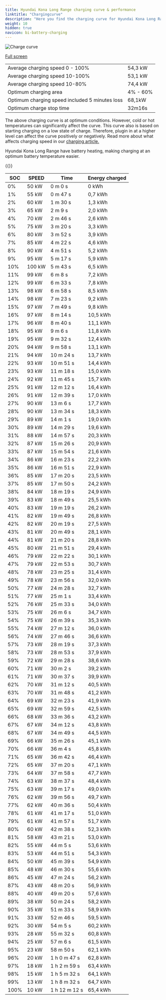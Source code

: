 ```yaml
---
title: Hyundai Kona Long Range charging curve & performance
linktitle: "Chargingcurve"
description: "Here you find the charging curve for Hyundai Kona Long Range. "
weight: 10
hidden: true
navicon: bi-battery-charging
---
```

<!-- markdownlint-disable MD033 -->
<img src="../chargingcurve.svg" alt="Charge curve" class="img-fluid">

[Full screen](../chargingcurve.svg)


<table class="table table-striped">
<tbody>
<tr>
<td>Average charging speed 0 - 100% </td><td>54,3 kW</td>
</tr>
<tr>
<td>Average charging speed 10-100% </td><td>53,1 kW</td>
</tr>
<tr>
<td>Average charging speed 10-80% </td><td>74,4 kW</td>
</tr>
<tr>
<td>Optimum charging area</td><td>4% - 60%</td>
</tr>
<tr>
</tr>
<td>Optimum charging speed included 5 minutes loss</td><td>68,1kW</td>
<tr>
<td>Optimum charge stop time </td><td>32m16s</td>
</tr>
</tbody>
</table>


The above charging curve is at optimum conditions. However, cold or hot temperatures can significantly affect the curve. This curve also is based on starting charging on a low state of charge. Therefore, plugin in at a higher level can affect the curve positively or negatively. Read more about what affects charging speed in our [charging article.](../../../../../technology/battery/charging/) 


Hyundai Kona Long Range have battery heating, making charging at an optimum battery temperature easier. 


{{<evkxdisplayaddarticle />}}
<table class="table table-striped">
<thead>
<tr><th>SOC</th><th>SPEED</th><th>Time</th><th>Energy charged</th></tr>
</thead>
<tbody>
<tr>
<td>0%</td><td>50 kW</td><td> 0 m 0 s </td><td>0 kWh </td>
</tr>
<tr>
<td>1%</td><td>55 kW</td><td> 0 m 47 s </td><td>0,7 kWh </td>
</tr>
<tr>
<td>2%</td><td>60 kW</td><td> 1 m 30 s </td><td>1,3 kWh </td>
</tr>
<tr>
<td>3%</td><td>65 kW</td><td> 2 m 9 s </td><td>2,0 kWh </td>
</tr>
<tr>
<td>4%</td><td>70 kW</td><td> 2 m 46 s </td><td>2,6 kWh </td>
</tr>
<tr>
<td>5%</td><td>75 kW</td><td> 3 m 20 s </td><td>3,3 kWh </td>
</tr>
<tr>
<td>6%</td><td>80 kW</td><td> 3 m 52 s </td><td>3,9 kWh </td>
</tr>
<tr>
<td>7%</td><td>85 kW</td><td> 4 m 22 s </td><td>4,6 kWh </td>
</tr>
<tr>
<td>8%</td><td>90 kW</td><td> 4 m 51 s </td><td>5,2 kWh </td>
</tr>
<tr>
<td>9%</td><td>95 kW</td><td> 5 m 17 s </td><td>5,9 kWh </td>
</tr>
<tr>
<td>10%</td><td>100 kW</td><td> 5 m 43 s </td><td>6,5 kWh </td>
</tr>
<tr>
<td>11%</td><td>99 kW</td><td> 6 m 8 s </td><td>7,2 kWh </td>
</tr>
<tr>
<td>12%</td><td>99 kW</td><td> 6 m 33 s </td><td>7,8 kWh </td>
</tr>
<tr>
<td>13%</td><td>98 kW</td><td> 6 m 58 s </td><td>8,5 kWh </td>
</tr>
<tr>
<td>14%</td><td>98 kW</td><td> 7 m 23 s </td><td>9,2 kWh </td>
</tr>
<tr>
<td>15%</td><td>97 kW</td><td> 7 m 49 s </td><td>9,8 kWh </td>
</tr>
<tr>
<td>16%</td><td>97 kW</td><td> 8 m 14 s </td><td>10,5 kWh </td>
</tr>
<tr>
<td>17%</td><td>96 kW</td><td> 8 m 40 s </td><td>11,1 kWh </td>
</tr>
<tr>
<td>18%</td><td>95 kW</td><td> 9 m 6 s </td><td>11,8 kWh </td>
</tr>
<tr>
<td>19%</td><td>95 kW</td><td> 9 m 32 s </td><td>12,4 kWh </td>
</tr>
<tr>
<td>20%</td><td>94 kW</td><td> 9 m 58 s </td><td>13,1 kWh </td>
</tr>
<tr>
<td>21%</td><td>94 kW</td><td> 10 m 24 s </td><td>13,7 kWh </td>
</tr>
<tr>
<td>22%</td><td>93 kW</td><td> 10 m 51 s </td><td>14,4 kWh </td>
</tr>
<tr>
<td>23%</td><td>93 kW</td><td> 11 m 18 s </td><td>15,0 kWh </td>
</tr>
<tr>
<td>24%</td><td>92 kW</td><td> 11 m 45 s </td><td>15,7 kWh </td>
</tr>
<tr>
<td>25%</td><td>91 kW</td><td> 12 m 12 s </td><td>16,4 kWh </td>
</tr>
<tr>
<td>26%</td><td>91 kW</td><td> 12 m 39 s </td><td>17,0 kWh </td>
</tr>
<tr>
<td>27%</td><td>90 kW</td><td> 13 m 6 s </td><td>17,7 kWh </td>
</tr>
<tr>
<td>28%</td><td>90 kW</td><td> 13 m 34 s </td><td>18,3 kWh </td>
</tr>
<tr>
<td>29%</td><td>89 kW</td><td> 14 m 1 s </td><td>19,0 kWh </td>
</tr>
<tr>
<td>30%</td><td>89 kW</td><td> 14 m 29 s </td><td>19,6 kWh </td>
</tr>
<tr>
<td>31%</td><td>88 kW</td><td> 14 m 57 s </td><td>20,3 kWh </td>
</tr>
<tr>
<td>32%</td><td>87 kW</td><td> 15 m 26 s </td><td>20,9 kWh </td>
</tr>
<tr>
<td>33%</td><td>87 kW</td><td> 15 m 54 s </td><td>21,6 kWh </td>
</tr>
<tr>
<td>34%</td><td>86 kW</td><td> 16 m 23 s </td><td>22,2 kWh </td>
</tr>
<tr>
<td>35%</td><td>86 kW</td><td> 16 m 51 s </td><td>22,9 kWh </td>
</tr>
<tr>
<td>36%</td><td>85 kW</td><td> 17 m 20 s </td><td>23,5 kWh </td>
</tr>
<tr>
<td>37%</td><td>85 kW</td><td> 17 m 50 s </td><td>24,2 kWh </td>
</tr>
<tr>
<td>38%</td><td>84 kW</td><td> 18 m 19 s </td><td>24,9 kWh </td>
</tr>
<tr>
<td>39%</td><td>83 kW</td><td> 18 m 49 s </td><td>25,5 kWh </td>
</tr>
<tr>
<td>40%</td><td>83 kW</td><td> 19 m 19 s </td><td>26,2 kWh </td>
</tr>
<tr>
<td>41%</td><td>82 kW</td><td> 19 m 49 s </td><td>26,8 kWh </td>
</tr>
<tr>
<td>42%</td><td>82 kW</td><td> 20 m 19 s </td><td>27,5 kWh </td>
</tr>
<tr>
<td>43%</td><td>81 kW</td><td> 20 m 49 s </td><td>28,1 kWh </td>
</tr>
<tr>
<td>44%</td><td>81 kW</td><td> 21 m 20 s </td><td>28,8 kWh </td>
</tr>
<tr>
<td>45%</td><td>80 kW</td><td> 21 m 51 s </td><td>29,4 kWh </td>
</tr>
<tr>
<td>46%</td><td>79 kW</td><td> 22 m 22 s </td><td>30,1 kWh </td>
</tr>
<tr>
<td>47%</td><td>79 kW</td><td> 22 m 53 s </td><td>30,7 kWh </td>
</tr>
<tr>
<td>48%</td><td>78 kW</td><td> 23 m 25 s </td><td>31,4 kWh </td>
</tr>
<tr>
<td>49%</td><td>78 kW</td><td> 23 m 56 s </td><td>32,0 kWh </td>
</tr>
<tr>
<td>50%</td><td>77 kW</td><td> 24 m 28 s </td><td>32,7 kWh </td>
</tr>
<tr>
<td>51%</td><td>77 kW</td><td> 25 m 1 s </td><td>33,4 kWh </td>
</tr>
<tr>
<td>52%</td><td>76 kW</td><td> 25 m 33 s </td><td>34,0 kWh </td>
</tr>
<tr>
<td>53%</td><td>75 kW</td><td> 26 m 6 s </td><td>34,7 kWh </td>
</tr>
<tr>
<td>54%</td><td>75 kW</td><td> 26 m 39 s </td><td>35,3 kWh </td>
</tr>
<tr>
<td>55%</td><td>74 kW</td><td> 27 m 12 s </td><td>36,0 kWh </td>
</tr>
<tr>
<td>56%</td><td>74 kW</td><td> 27 m 46 s </td><td>36,6 kWh </td>
</tr>
<tr>
<td>57%</td><td>73 kW</td><td> 28 m 19 s </td><td>37,3 kWh </td>
</tr>
<tr>
<td>58%</td><td>73 kW</td><td> 28 m 53 s </td><td>37,9 kWh </td>
</tr>
<tr>
<td>59%</td><td>72 kW</td><td> 29 m 28 s </td><td>38,6 kWh </td>
</tr>
<tr>
<td>60%</td><td>71 kW</td><td> 30 m 2 s </td><td>39,2 kWh </td>
</tr>
<tr>
<td>61%</td><td>71 kW</td><td> 30 m 37 s </td><td>39,9 kWh </td>
</tr>
<tr>
<td>62%</td><td>70 kW</td><td> 31 m 12 s </td><td>40,5 kWh </td>
</tr>
<tr>
<td>63%</td><td>70 kW</td><td> 31 m 48 s </td><td>41,2 kWh </td>
</tr>
<tr>
<td>64%</td><td>69 kW</td><td> 32 m 23 s </td><td>41,9 kWh </td>
</tr>
<tr>
<td>65%</td><td>69 kW</td><td> 32 m 59 s </td><td>42,5 kWh </td>
</tr>
<tr>
<td>66%</td><td>68 kW</td><td> 33 m 36 s </td><td>43,2 kWh </td>
</tr>
<tr>
<td>67%</td><td>67 kW</td><td> 34 m 12 s </td><td>43,8 kWh </td>
</tr>
<tr>
<td>68%</td><td>67 kW</td><td> 34 m 49 s </td><td>44,5 kWh </td>
</tr>
<tr>
<td>69%</td><td>66 kW</td><td> 35 m 26 s </td><td>45,1 kWh </td>
</tr>
<tr>
<td>70%</td><td>66 kW</td><td> 36 m 4 s </td><td>45,8 kWh </td>
</tr>
<tr>
<td>71%</td><td>65 kW</td><td> 36 m 42 s </td><td>46,4 kWh </td>
</tr>
<tr>
<td>72%</td><td>65 kW</td><td> 37 m 20 s </td><td>47,1 kWh </td>
</tr>
<tr>
<td>73%</td><td>64 kW</td><td> 37 m 58 s </td><td>47,7 kWh </td>
</tr>
<tr>
<td>74%</td><td>63 kW</td><td> 38 m 37 s </td><td>48,4 kWh </td>
</tr>
<tr>
<td>75%</td><td>63 kW</td><td> 39 m 17 s </td><td>49,0 kWh </td>
</tr>
<tr>
<td>76%</td><td>62 kW</td><td> 39 m 56 s </td><td>49,7 kWh </td>
</tr>
<tr>
<td>77%</td><td>62 kW</td><td> 40 m 36 s </td><td>50,4 kWh </td>
</tr>
<tr>
<td>78%</td><td>61 kW</td><td> 41 m 17 s </td><td>51,0 kWh </td>
</tr>
<tr>
<td>79%</td><td>61 kW</td><td> 41 m 57 s </td><td>51,7 kWh </td>
</tr>
<tr>
<td>80%</td><td>60 kW</td><td> 42 m 38 s </td><td>52,3 kWh </td>
</tr>
<tr>
<td>81%</td><td>58 kW</td><td> 43 m 21 s </td><td>53,0 kWh </td>
</tr>
<tr>
<td>82%</td><td>55 kW</td><td> 44 m 5 s </td><td>53,6 kWh </td>
</tr>
<tr>
<td>83%</td><td>53 kW</td><td> 44 m 51 s </td><td>54,3 kWh </td>
</tr>
<tr>
<td>84%</td><td>50 kW</td><td> 45 m 39 s </td><td>54,9 kWh </td>
</tr>
<tr>
<td>85%</td><td>48 kW</td><td> 46 m 30 s </td><td>55,6 kWh </td>
</tr>
<tr>
<td>86%</td><td>45 kW</td><td> 47 m 24 s </td><td>56,2 kWh </td>
</tr>
<tr>
<td>87%</td><td>43 kW</td><td> 48 m 20 s </td><td>56,9 kWh </td>
</tr>
<tr>
<td>88%</td><td>40 kW</td><td> 49 m 20 s </td><td>57,6 kWh </td>
</tr>
<tr>
<td>89%</td><td>38 kW</td><td> 50 m 24 s </td><td>58,2 kWh </td>
</tr>
<tr>
<td>90%</td><td>35 kW</td><td> 51 m 33 s </td><td>58,9 kWh </td>
</tr>
<tr>
<td>91%</td><td>33 kW</td><td> 52 m 46 s </td><td>59,5 kWh </td>
</tr>
<tr>
<td>92%</td><td>30 kW</td><td> 54 m 5 s </td><td>60,2 kWh </td>
</tr>
<tr>
<td>93%</td><td>28 kW</td><td> 55 m 32 s </td><td>60,8 kWh </td>
</tr>
<tr>
<td>94%</td><td>25 kW</td><td> 57 m 6 s </td><td>61,5 kWh </td>
</tr>
<tr>
<td>95%</td><td>23 kW</td><td> 58 m 50 s </td><td>62,1 kWh </td>
</tr>
<tr>
<td>96%</td><td>20 kW</td><td>1 h 0 m 47 s </td><td>62,8 kWh </td>
</tr>
<tr>
<td>97%</td><td>18 kW</td><td>1 h 2 m 59 s </td><td>63,4 kWh </td>
</tr>
<tr>
<td>98%</td><td>15 kW</td><td>1 h 5 m 32 s </td><td>64,1 kWh </td>
</tr>
<tr>
<td>99%</td><td>13 kW</td><td>1 h 8 m 32 s </td><td>64,7 kWh </td>
</tr>
<tr>
<td>100%</td><td>10 kW</td><td>1 h 12 m 12 s </td><td>65,4 kWh </td>
</tr>
</tbody>
</table>

